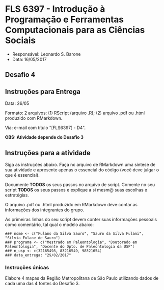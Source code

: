 #  FLS 6397 - Introdução à Programação e Ferramentas Computacionais para as Ciências Sociais

- Responsável: Leonardo S. Barone
- Data: 16/05/2017

## Desafio 4

## Instruções para Entrega

Data: 26/05

Formato: 2 arquivos: (1) RScript (arquivo .R); (2) arquivo .pdf ou .html produzido com RMarkdown.

Via: e-mail com título "[FLS6397] - D4".

__OBS: Atividade depende do Desafio 3__

## Instruções para a atividade

Siga as instruções abaixo. Faça no arquivo de RMarkdown uma síntese de sua atividade e apresente apenas o essencial do código (você deve julgar o que é essencial).

Documente __TODOS__ os seus passos no arquivo de script. Comente no seu script __TODOS__ os seus passos e explique a si mesm@ suas escolhas e estratégias.

O arquivo .pdf ou .html produzido em RMarkdown deve contar as informações dos integrantes do grupo.

As primeiras linhas do seu script devem conter suas informações pessoais como comentário, tal qual o modelo abaixo:

```{r}
### nome <- c("Fulano da Silva Sauro", "Sauro da Silva Fulani", "Silvia Fulane de Sauro")
### programa <- c("Mestrado em Paleontologia", "Doutorado em Paleontologia", "Docente do Dpto. de Paleontologia da USP")
### n_usp <- c(32165498, 83216549, 98321654)
### data_entrega: "29/02/2017"
```

### Instruções únicas

Elabore 4 mapas da Região Metropolitana de São Paulo utilizando dados de cada uma das 4 fontes do Desafio 3.
